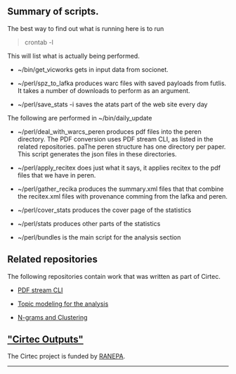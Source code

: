 ## Summary of scripts.

The best way to find out what is running here is to run

> crontab -l

This will list what is actually being performed.

* ~/bin/get_vicworks gets in input data from socionet.

* ~/perl/spz_to_lafka produces warc files with saved payloads from futlis.
  It takes a number of downloads to perform as an argument.

*  ~/perl/save_stats -i
  saves the atats part of the web site every day

The following are performed in ~/bin/daily_update

* ~/perl/deal_with_warcs_peren produces pdf files into the peren directory. The
  PDF conversion uses PDF stream CLI, as listed in the related repositories. paThe
  peren structure has one directory per paper. This script generates the json
  files in these directories.

* ~/perl/apply_recitex does just what it says, it applies recitex to the
  pdf files that we have in peren.

* ~/perl/gather_recika produces the summary.xml files that that combine
  the recitex.xml files with provenance comming from the lafka and
  peren.

* ~/perl/cover_stats produces the cover page of the statistics

* ~/perl/stats produces other parts of the statistics

* ~/perl/bundles is the main script for the analysis section


## Related repositories

The following repositories contain work that was written as part of Cirtec.

* [PDF stream CLI](https://github.com/citeccyr/pdf-stream-cli)

* [Topic modeling for the analysis](https://github.com/bakarov/cirtec)

* [N-grams and Clustering](https://github.com/bakarov/cirtec)

## ["Cirtec Outputs"](http://cirtec.ranepa.ru/)

The Cirtec project is funded by [RANEPA](https://www.ranepa.ru/eng/).


----------------------------------------------------------------
